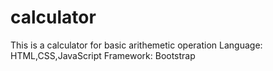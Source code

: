# calculator
This is a calculator for basic arithemetic operation
Language: HTML,CSS,JavaScript
Framework: Bootstrap
